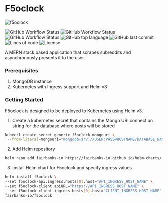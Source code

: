 # F5oclock

![f5oclock](https://raw.githubusercontent.com/fairbanks-io/f5oclock/master/f5oclock.gif)

![GitHub Workflow Status](<https://img.shields.io/github/workflow/status/fairbanks-io/f5oclock/Client%20-%20Release?label=Client%20Build>)
![GitHub Workflow Status](<https://img.shields.io/github/workflow/status/fairbanks-io/f5oclock/API%20-%20Release?label=API%20Build>)
![GitHub Workflow Status](<https://img.shields.io/github/workflow/status/fairbanks-io/f5oclock/Scraper%20-%20Release?label=Scraper%20Build>)
![GitHub top language](https://img.shields.io/github/languages/top/fairbanks-io/f5oclock.svg)
![GitHub last commit](https://img.shields.io/github/last-commit/fairbanks-io/f5oclock.svg)
![Lines of code](https://img.shields.io/tokei/lines/github/fairbanks-io/f5oclock)
![License](https://img.shields.io/github/license/fairbanks-io/f5oclock.svg?style=flat)

A MERN stack based application that scrapes subreddits and asynchronously presents it to the user.
### Prerequisites

1. MongoDB instance
3. Kubernetes with Ingress support and Helm v3

### Getting Started

F5oclock is designed to be deployed to Kubernetes using Helm v3.

1. Create a kubernetes secret that contains the Mongo URI connection string for the database where posts will be stored
```sh
kubectl create secret generic f5oclock-mongouri \
 --from-literal=mongouri="mongodb+srv://USER:PASS@HOSTNAME/DATABASE_NAME?retryWrites=true&w=majority"
```
2. Add Helm repository
```sh
helm repo add fairbanks-io https://fairbanks-io.github.io/helm-charts/
```
3. Install Helm chart for F5oclock and specify ingress values
```sh
helm install f5oclock \
--set f5oclock-api.ingress.hosts[0].host="API_INGRESS_HOST_NAME" \
--set f5oclock-client.apiURL="https://API_INGRESS_HOST_NAME" \
--set f5oclock-client.ingress.hosts[0].host="CLIENT_INGRESS_HOST_NAME" \
fairbanks-io/f5oclock
```
 